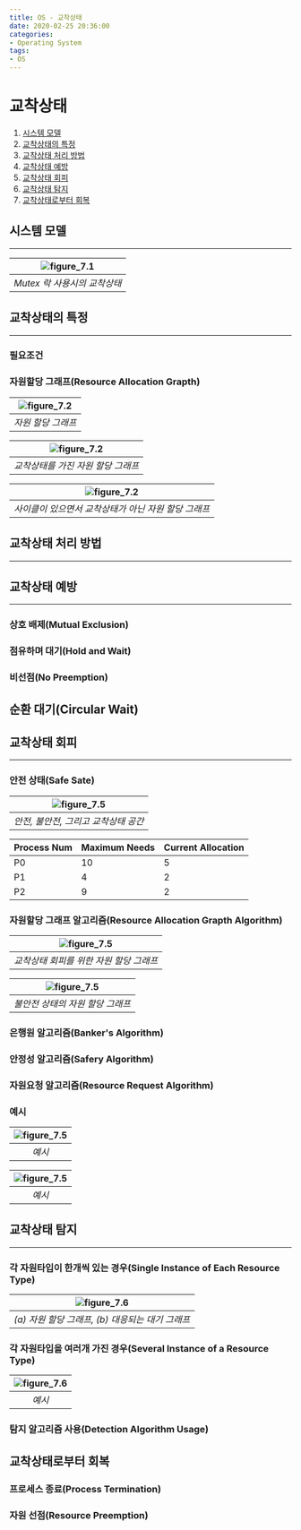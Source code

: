 ```yaml
---
title: OS - 교착상태
date: 2020-02-25 20:36:00
categories:
- Operating System
tags:
- OS
---
```


# 교착상태

1. [ 시스템 모델 ](#시스템-모델)
1. [ 교착상태의 특정 ](#교착상태의-특정)
1. [ 교착상태 처리 방법 ](#교착상태-처리-방법)
1. [ 교착상태 예방 ](#교착상태-예방)
1. [ 교착상태 회피 ](#교착상태-회피)
1. [ 교착상태 탐지 ](#교착상태-탐지)
1. [ 교착상태로부터 회복 ](#교착상태로부터-회복)

## 시스템 모델
---

| ![figure_7.1](https://www2.cs.uic.edu/~jbell/CourseNotes/OperatingSystems/images/Chapter7/7_DeadlockWithMutexLocks.jpg) |
| :--: |
| *Mutex 락 사용시의 교착상태* |

## 교착상태의 특정
---

### 필요조건

### 자원할당 그래프(Resource Allocation Grapth)

| ![figure_7.2](https://www2.cs.uic.edu/~jbell/CourseNotes/OperatingSystems/images/Chapter7/7_01_ResourceAllocation.jpg) |
| :--: |
| *자원 할당 그래프* |

| ![figure_7.2](https://www2.cs.uic.edu/~jbell/CourseNotes/OperatingSystems/images/Chapter7/7_02_Deadlock.jpg) |
| :--: |
| *교착상태를 가진 자원 할당 그래프* |

| ![figure_7.2](https://www2.cs.uic.edu/~jbell/CourseNotes/OperatingSystems/images/Chapter7/7_03_CycleNoDeadlock.jpg) |
| :--: |
| *사이클이 있으면서 교착상태가 아닌 자원 할당 그래프* |

## 교착상태 처리 방법
---

## 교착상태 예방
---

### 상호 배제(Mutual Exclusion)

### 점유하며 대기(Hold and Wait)

### 비선점(No Preemption)

## 순환 대기(Circular Wait)

## 교착상태 회피
---

### 안전 상태(Safe Sate)

| ![figure_7.5](https://www2.cs.uic.edu/~jbell/CourseNotes/OperatingSystems/images/Chapter7/7_06_StateSpaces.jpg) |
| :--: |
| *안전, 불안전, 그리고 교착상태 공간* |

| Process Num | Maximum Needs | Current Allocation |
| -- | -- | -- |
| P0 | 10 | 5 |
| P1 | 4 | 2 |
| P2 | 9 | 2 |

### 자원할당 그래프 알고리즘(Resource Allocation Grapth Algorithm)

| ![figure_7.5](https://www2.cs.uic.edu/~jbell/CourseNotes/OperatingSystems/images/Chapter7/7_07_DeadlockAvoidance.jpg) |
| :--: |
| *교착상태 회피를 위한 자원 할당 그래프* |

| ![figure_7.5](https://www2.cs.uic.edu/~jbell/CourseNotes/OperatingSystems/images/Chapter7/7_08_UnsafeState.jpg) |
| :--: |
| *불안전 상태의 자원 할당 그래프* |

### 은행원 알고리즘(Banker's Algorithm)

### 안정성 알고리즘(Safery Algorithm)

### 자원요청 알고리즘(Resource Request Algorithm)

### 예시

| ![figure_7.5](https://www2.cs.uic.edu/~jbell/CourseNotes/OperatingSystems/images/Chapter7/7_IllustrativeExample.jpg) |
| :--: |
| *예시* |

| ![figure_7.5](https://www2.cs.uic.edu/~jbell/CourseNotes/OperatingSystems/images/Chapter7/7_IllustrativeExample_2.jpg) |
| :--: |
| *예시* |

## 교착상태 탐지
---

### 각 자원타입이 한개씩 있는 경우(Single Instance of Each Resource Type)

| ![figure_7.6](https://www2.cs.uic.edu/~jbell/CourseNotes/OperatingSystems/images/Chapter7/7_09_TwoGraphs.jpg) |
| :--: |
| *(a) 자원 할당 그래프, (b) 대응되는 대기 그래프* |

### 각 자원타입을 여러개 가진 경우(Several Instance of a Resource Type)


| ![figure_7.6](https://www2.cs.uic.edu/~jbell/CourseNotes/OperatingSystems/images/Chapter7/7_IllustrativeExample_3.jpg) |
| :--: |
| *예시* |

### 탐지 알고리즘 사용(Detection Algorithm Usage)

## 교착상태로부터 회복

### 프로세스 종료(Process Termination)

### 자원 선점(Resource Preemption)



